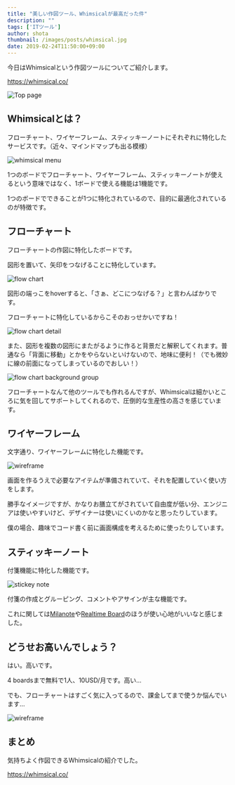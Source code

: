 ```yaml
---
title: "美しい作図ツール、Whimsicalが最高だった件"
description: ""
tags: ['ITツール']
author: shota
thumbnail: /images/posts/whimsical.jpg
date: 2019-02-24T11:50:00+09:00
---
```


今日はWhimsicalという作図ツールについてご紹介します。

https://whimsical.co/

![Top page](/images/posts/whimsical.jpg)

Whimsicalとは？
---

フローチャート、ワイヤーフレーム、スティッキーノートにそれぞれに特化したサービスです。（近々、マインドマップも出る模様）

![whimsical menu](/images/posts/whimsical-menu.jpg)

1つのボードでフローチャート、ワイヤーフレーム、スティッキーノートが使えるという意味ではなく、1ボードで使える機能は1機能です。

1つのボードでできることが1つに特化されているので、目的に最適化されているのが特徴です。

フローチャート
---

フローチャートの作図に特化したボードです。

図形を置いて、矢印をつなげることに特化しています。

![flow chart](/images/posts/whimsical-flowchart.jpg)

図形の端っこをhoverすると、「さぁ、どこにつなげる？」と言わんばかりです。

フローチャートに特化しているからこそのおっせかいですね！

![flow chart detail](/images/posts/whimsical-flowchart-detail.jpg)

また、図形を複数の図形にまたがるように作ると背景だと解釈してくれます。普通なら「背面に移動」とかをやらないといけないので、地味に便利！（でも微妙に線の前面になってしまっているのでおしい！）

![flow chart background group](/images/posts/whimsical-flowchart-bg.jpg)

フローチャートなんて他のツールでも作れるんですが、Whimsicalは細かいところに気を回してサポートしてくれるので、圧倒的な生産性の高さを感じています。

ワイヤーフレーム
---

文字通り、ワイヤーフレームに特化した機能です。

![wireframe](/images/posts/whimsical-wf.jpg)

画面を作るうえで必要なアイテムが準備されていて、それを配置していく使い方をします。

勝手なイメージですが、かなりお膳立てがされていて自由度が低い分、エンジニアは使いやすいけど、デザイナーは使いにくいのかなと思ったりしています。

僕の場合、趣味でコード書く前に画面構成を考えるために使ったりしています。

スティッキーノート
---

付箋機能に特化した機能です。

![stickey note](/images/posts/whimsical-sn.jpg)

付箋の作成とグルーピング、コメントやアサインが主な機能です。

これに関しては[Milanote](https://app.milanote.com/)や[Realtime Board](https://realtimeboard.com/)のほうが使い心地がいいなと感じました。

どうせお高いんでしょう？
---

はい。高いです。

4 boardsまで無料で1人、10USD/月です。高い...

でも、フローチャートはすごく気に入ってるので、課金してまで使うか悩んでいます...

![wireframe](/images/posts/whimsical-pricing.jpg)

まとめ
---

気持ちよく作図できるWhimsicalの紹介でした。

https://whimsical.co/
